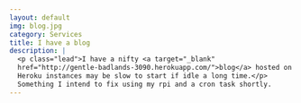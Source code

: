 ```yaml
---
layout: default
img: blog.jpg
category: Services
title: I have a blog
description: |
  <p class="lead">I have a nifty <a target="_blank"
  href="http://gentle-badlands-3090.herokuapp.com/">blog</a> hosted on heroku 
  Heroku instances may be slow to start if idle a long time.</p>
  Something I intend to fix using my rpi and a cron task shortly.
---
```

